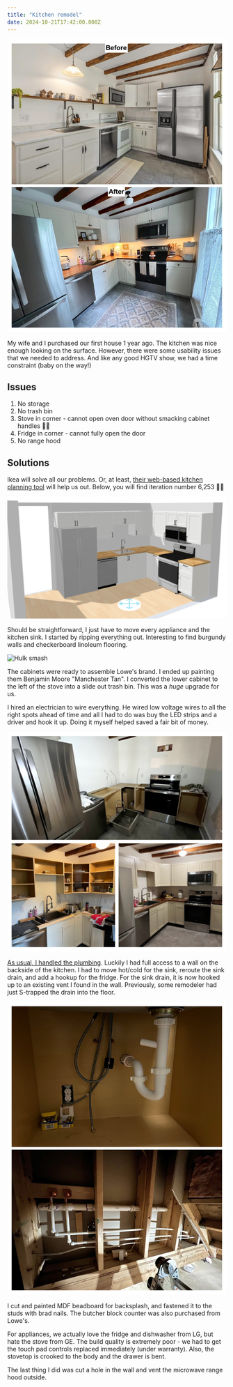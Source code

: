 ```yaml
---
title: "Kitchen remodel"
date: 2024-10-21T17:42:00.000Z
---
```


![Before / After](./before-and-after.jpg)

My wife and I purchased our first house 1 year ago. The kitchen was nice enough looking on the surface. However, there were some usability issues that we needed to address. And like any good HGTV show, we had a time constraint (baby on the way!)

## Issues

1. No storage
2. No trash bin
3. Stove in corner - cannot open oven door without smacking cabinet handles 🤦‍♂️
4. Fridge in corner - cannot fully open the door
5. No range hood

## Solutions

Ikea will solve all our problems. Or, at least, [their web-based kitchen planning tool](https://kitchen.planner.ikea.com/us/en/) will help us out. Below, you will find iteration number 6,253 😮‍💨

![The master plan](./ikea.png)

Should be straightforward, I just have to move every appliance and the kitchen sink. I started by ripping everything out. Interesting to find burgundy walls and checkerboard linoleum flooring.

![Hulk smash](./demo.png)

The cabinets were ready to assemble Lowe's brand. I ended up painting them Benjamin Moore "Manchester Tan". I converted the lower cabinet to the left of the stove into a slide out trash bin. This was a _huge_ upgrade for us.

I hired an electrician to wire everything. He wired low voltage wires to all the right spots ahead of time and all I had to do was buy the LED strips and a driver and hook it up. Doing it myself helped saved a fair bit of money.

![Storage galore-age](./cabinet-progress.jpg)

[As usual, I handled the plumbing](/blog/whole-house-water-filter-install). Luckily I had full access to a wall on the backside of the kitchen. I had to move hot/cold for the sink, reroute the sink drain, and add a hookup for the fridge. For the sink drain, it is now hooked up to an existing vent I found in the wall. Previously, some remodeler had just S-trapped the drain into the floor.

![Business in the front, party in the back](./plumbing.jpg)

I cut and painted MDF beadboard for backsplash, and fastened it to the studs with brad nails. The butcher block counter was also purchased from Lowe's.

For appliances, we actually love the fridge and dishwasher from LG, but hate the stove from GE. The build quality is extremely poor - we had to get the touch pad controls replaced immediately (under warranty). Also, the stovetop is crooked to the body and the drawer is bent.

The last thing I did was cut a hole in the wall and vent the microwave range hood outside.